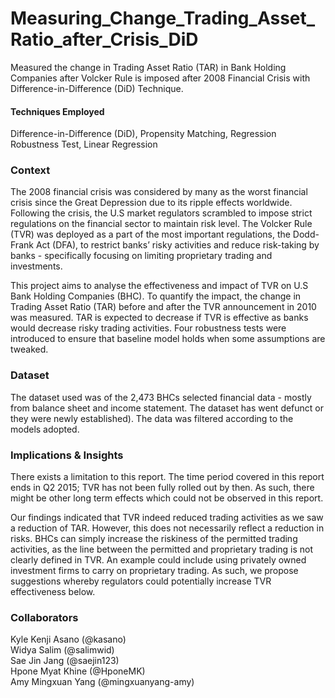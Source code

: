 # Measuring_Change_Trading_Asset_Ratio_after_Crisis_DiD
Measured the change in Trading Asset Ratio (TAR) in Bank Holding Companies after Volcker Rule is imposed after 2008 Financial Crisis with Difference-in-Difference (DiD) Technique.

#### Techniques Employed
Difference-in-Difference (DiD), Propensity Matching, Regression Robustness Test, Linear Regression<br>

### Context
The 2008 financial crisis was considered by many as the worst financial crisis since the Great Depression due to its ripple effects worldwide. Following the crisis, the U.S market regulators scrambled to impose strict regulations on the financial sector to maintain risk level. The Volcker Rule (TVR) was deployed as a part of the most important regulations, the Dodd-Frank Act (DFA), to restrict banks’ risky activities and reduce risk-taking by banks - specifically focusing on limiting proprietary trading and investments. <br>

This project aims to analyse the effectiveness and impact of TVR on U.S Bank Holding Companies (BHC). To quantify the impact, the change in Trading Asset Ratio (TAR) before and after the TVR announcement in 2010 was measured. TAR is expected to decrease if TVR is effective as banks would decrease risky trading activities. Four robustness tests were introduced to ensure that baseline model holds when some assumptions are tweaked. <br>

### Dataset
The dataset used was of the 2,473 BHCs selected financial data - mostly from balance sheet and income statement. The dataset has went defunct or they were newly established). The data was filtered according to the models adopted. <br>

### Implications & Insights
There exists a limitation to this report. The time period covered in this report ends in Q2 2015; TVR has not been fully rolled out by then. As such, there might be other long term effects which could not be observed in this report. <br>

Our findings indicated that TVR indeed reduced trading activities as we saw a reduction of TAR. However, this does not necessarily reflect a reduction in risks. BHCs can simply increase the riskiness of the permitted trading activities, as the line between the permitted and proprietary trading is not clearly defined in TVR. An example could include using privately owned investment firms to carry on proprietary trading. As such, we propose suggestions whereby regulators could potentially increase TVR effectiveness below. <br>

### Collaborators
Kyle Kenji Asano (@kasano)<br>
Widya Salim (@salimwid)<br>
Sae Jin Jang (@saejin123)<br>
Hpone Myat Khine (@HponeMK) <br>
Amy Mingxuan Yang (@mingxuanyang-amy)

